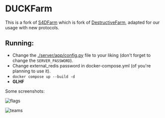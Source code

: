 # DUCKFarm

This is a fork of [S4DFarm]() which is fork of [DestructiveFarm](https://github.com/DestructiveVoice/DestructiveFarm), adapted for our usage with new protocols.

## Running:
- Change the [./server/app/config.py](./server/app/config.py) file to your liking
    (don't forget to change the `SERVER_PASSWORD`).
- Change external_redis password in docker-compose.yml (of you're planning to use it).
- `docker compose up --build -d`
- **GLHF**

Some screenshots:

![flags](resources/flags.png)

![teams](resources/teams.png)
